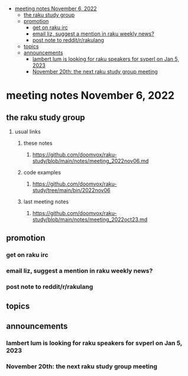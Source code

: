 - [meeting notes November 6, 2022](#org201add0)
  - [the raku study group](#org94005d4)
  - [promotion](#org8a35383)
    - [get on raku irc](#org3992ff1)
    - [email liz, suggest a mention in raku weekly news?](#orgcc90705)
    - [post note to reddit/r/rakulang](#orgacde980)
  - [topics](#orgf13cbdf)
  - [announcements](#orgfcef075)
    - [lambert lum is looking for raku speakers for svperl on Jan 5, 2023](#orgcc46b55)
    - [November 20th: the next raku study group meeting](#org2188b3f)


<a id="org201add0"></a>

# meeting notes November 6, 2022


<a id="org94005d4"></a>

## the raku study group

1.  usual links

    1.  these notes
    
        1.  <https://github.com/doomvox/raku-study/blob/main/notes/meeting_2022nov06.md>
    
    2.  code examples
    
        1.  <https://github.com/doomvox/raku-study/tree/main/bin/2022nov06>
    
    3.  last meeting notes
    
        1.  <https://github.com/doomvox/raku-study/blob/main/notes/meeting_2022oct23.md>


<a id="org8a35383"></a>

## promotion


<a id="org3992ff1"></a>

### get on raku irc


<a id="orgcc90705"></a>

### email liz, suggest a mention in raku weekly news?


<a id="orgacde980"></a>

### post note to reddit/r/rakulang


<a id="orgf13cbdf"></a>

## topics


<a id="orgfcef075"></a>

## announcements


<a id="orgcc46b55"></a>

### lambert lum is looking for raku speakers for svperl on Jan 5, 2023


<a id="org2188b3f"></a>

### November 20th: the next raku study group meeting
